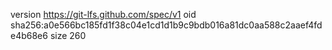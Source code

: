 version https://git-lfs.github.com/spec/v1
oid sha256:a0e566bc185fd1f38c04e1cd1d1b9c9bdb016a81dc0aa588c2aaef4fde4b68e6
size 260
